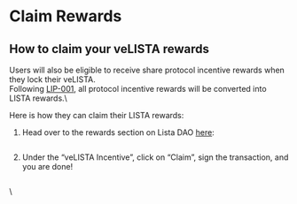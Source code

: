 # Claim Rewards

## How to claim your veLISTA rewards

Users will also be eligible to receive share protocol incentive rewards when they lock their veLISTA. \
Following [LIP-001](https://snapshot.org/#/listavote.eth/proposal/0x415d54c2b9c85d9b4b631ab2f2b9a9aebfeaddb5cd116e0d0d742db0e51f7236), all protocol incentive rewards will be converted into LISTA rewards.\


Here is how they can claim their LISTA rewards:

1. Head over to the rewards section on Lista DAO [here](https://lista.org/rewards):

<figure><img src="https://lh7-us.googleusercontent.com/docsz/AD_4nXemxcZYmcUv3aIQ0acJw3-W86J1VW3kBd4_qIPJ6GB-gCDXoekf7A_boOjCiKlaR7ZfR7RYg5EoAcfjpybO6HNABkkmUhukaCvObBSflu43VA02iVU8vEyXQdIOiCR17ubZLFf-6S4RyCjJfExfUyU8-Z2E?key=I9PhIveewXW6geOxMvM3tQ" alt=""><figcaption></figcaption></figure>

2. Under the “veLISTA Incentive”, click on “Claim”, sign the transaction, and you are done!

<figure><img src="https://lh7-us.googleusercontent.com/docsz/AD_4nXe4jspCv6OlNru2JUB9-TJ5RWLVL4OfuEBTJGMbgEBrMbX6KSQGN0QvsSN7L4ZQpcxXOJRrCqKnuEzI8UcBQMo2LWYjBwUL1qK8jBiGbGNUgLpl3wze58H0fdes7T7j0ndfB6a1hH1uA2BhGKkFnqU1B_82?key=I9PhIveewXW6geOxMvM3tQ" alt=""><figcaption></figcaption></figure>

\


